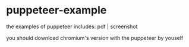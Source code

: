 # puppeteer-example

the examples of puppeteer includes: pdf | screenshot

you should download chromium's version with the puppeteer by youself
